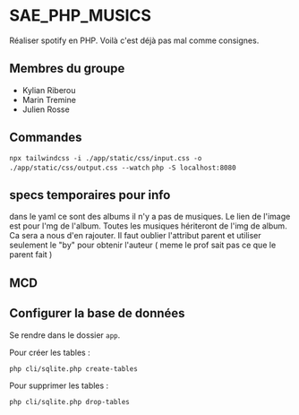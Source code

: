 # SAE_PHP_MUSICS

Réaliser spotify en PHP. Voilà c'est déjà pas mal comme consignes.

## Membres du groupe 

- Kylian Riberou
- Marin Tremine
- Julien Rosse

## Commandes

```npx tailwindcss -i ./app/static/css/input.css -o ./app/static/css/output.css --watch```
```php -S localhost:8080```

## specs temporaires pour info

dans le yaml ce sont des albums il n'y a pas de musiques. Le lien de l'image est pour l'mg de l'album. Toutes les musiques hériteront de l'img de album. Ca sera a nous d'en rajouter. Il faut oublier l'attribut parent et utiliser seulement le "by" pour obtenir l'auteur ( meme le prof sait pas ce que le parent fait )

## MCD



## Configurer la base de données

Se rendre dans le dossier `app`.

Pour créer les tables : 
```bash
php cli/sqlite.php create-tables
```

Pour supprimer les tables : 
```bash
php cli/sqlite.php drop-tables
```